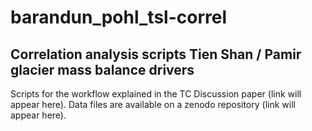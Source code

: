 # barandun_pohl_tsl-correl
## Correlation analysis scripts Tien Shan / Pamir glacier mass balance drivers

Scripts for the workflow explained in the TC Discussion paper (link will appear here).
Data files are available on a zenodo repository (link will appear here).
